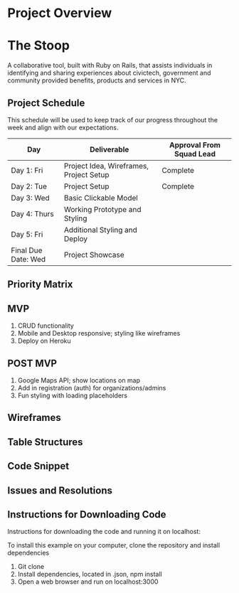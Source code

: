# Project Overview

# The Stoop
A collaborative tool, built with Ruby on Rails, that assists individuals in identifying and sharing experiences about civictech, government and community provided benefits, products and services in NYC.

## Project Schedule

This schedule will be used to keep track of our progress throughout the week and align with our expectations.  

|  Day | Deliverable | Approval From Squad Lead |
|---|---| ---|
|Day 1: Fri| Project Idea, Wireframes, Project Setup| Complete |
|Day 2: Tue| Project Setup| Complete |
|Day 3: Wed| Basic Clickable Model | |
|Day 4: Thurs| Working Prototype and Styling| |
|Day 5: Fri| Additional Styling and Deploy | |
|Final Due Date: Wed| Project Showcase | |

## Priority Matrix

## MVP

1. CRUD functionality
2. Mobile and Desktop responsive; styling like wireframes
3. Deploy on Heroku

## POST MVP

1. Google Maps API; show locations on map
2. Add in registration (auth) for organizations/admins
3. Fun styling with loading placeholders

## Wireframes

## Table Structures

## Code Snippet

## Issues and Resolutions

## Instructions for Downloading Code
Instructions for downloading the code and running it on localhost:

To install this example on your computer, clone the repository and install dependencies
1. Git clone
2. Install dependencies, located in .json, npm install
3. Open a web browser and run on localhost:3000
